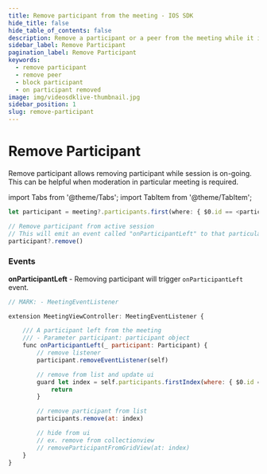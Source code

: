 ```yaml
---
title: Remove participant from the meeting - IOS SDK
hide_title: false
hide_table_of_contents: false
description: Remove a participant or a peer from the meeting while it is still in progress. It helps in meeting moderation.
sidebar_label: Remove Participant
pagination_label: Remove Participant
keywords:
  - remove participant
  - remove peer
  - block participant
  - on participant removed
image: img/videosdklive-thumbnail.jpg
sidebar_position: 1
slug: remove-participant
---
```


# Remove Participant

Remove participant allows removing participant while session is on-going. This can be helpful when moderation in particular meeting is required. 


import Tabs from '@theme/Tabs';
import TabItem from '@theme/TabItem';

```js
let participant = meeting?.participants.first(where: { $0.id == <participantId> })

// Remove participant from active session
// This will emit an event called "onParticipantLeft" to that particular participant
participant?.remove()
```


### Events

**onParticipantLeft** - Removing participant will trigger `onParticipantLeft` event.


```js
// MARK: - MeetingEventListener

extension MeetingViewController: MeetingEventListener {

    /// A participant left from the meeting
    /// - Parameter participant: participant object
    func onParticipantLeft(_ participant: Participant) {
        // remove listener
        participant.removeEventListener(self)

        // remove from list and update ui
        guard let index = self.participants.firstIndex(where: { $0.id == participant.id }) else {
            return
        }

        // remove participant from list
        participants.remove(at: index)

        // hide from ui
        // ex. remove from collectionview
        // removeParticipantFromGridView(at: index)
    }
}
```
